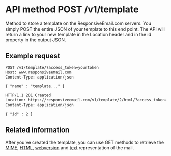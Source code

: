 # API method POST /v1/template

Method to store a template on the ResponsiveEmail.com servers. You simply POST
the entire JSON of your template to this end point. The API will return a link
to your new template in the Location header and in the id property in the output
JSON.

## Example request


```txt
POST /v1/template/?access_token=yourtoken
Host: www.responsiveemail.com
Content-Type: application/json

{ "name" : "template..." }

HTTP/1.1 201 Created
Location: https://responsiveemail.com/v1/template/2/html/?access_token=yourtoken
Content-Type: application/json

{ "id" : 2 }
```

## Related information

After you've created the template, you can use GET methods to retrieve the [MIME](copernica-docs:ResponsiveEmail/api/get-template-mime),
[HTML](copernica-docs:ResponsiveEmail/api/get-template-html), [webversion](copernica-docs:ResponsiveEmail/api/get-template-webversion) and
[text](copernica-docs:ResponsiveEmail/api/get-template-text) representation of the mail.
